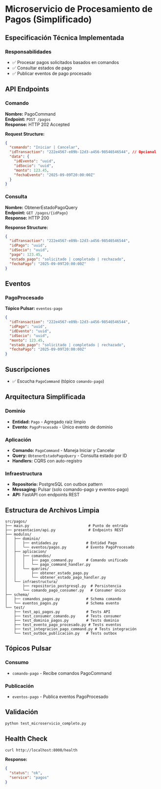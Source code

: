 # Microservicio de Procesamiento de Pagos (Simplificado)

## Especificación Técnica Implementada

### Responsabilidades
- ✅ Procesar pagos solicitados basados en comandos
- ✅ Consultar estados de pago
- ✅ Publicar eventos de pago procesado

## API Endpoints

### Comando
**Nombre:** PagoCommand  
**Endpoint:** `POST /pagos`  
**Response:** HTTP 202 Accepted

**Request Structure:**
```json
{
  "comando": "Iniciar | Cancelar",  
  "idTransaction": "222e4567-e89b-12d3-a456-98546546544", // Opcional
  "data": {
    "idEvento": "uuid",
    "idSocio": "uuid", 
    "monto": 123.45,
    "fechaEvento": "2025-09-09T20:00:00Z"
  }
}
```

### Consulta
**Nombre:** ObtenerEstadoPagoQuery  
**Endpoint:** `GET /pagos/{idPago}`  
**Response:** HTTP 200

**Response Structure:**
```json
{
  "idTransaction": "222e4567-e89b-12d3-a456-98546546544",
  "idPago": "uuid",
  "idSocio": "uuid",
  "pago": 123.45,
  "estado_pago": "solicitado | completado | rechazado",
  "fechaPago": "2025-09-09T20:00:00Z"
}
```

## Eventos

### PagoProcesado
**Tópico Pulsar:** `eventos-pago`

```json
{
  "idTransaction": "222e4567-e89b-12d3-a456-98546546544",
  "idPago": "uuid",
  "idEvento": "uuid", 
  "idSocio": "uuid",
  "monto": 123.45,
  "estado_pago": "solicitado | completado | rechazado",
  "fechaPago": "2025-09-09T20:00:00Z"
}
```

## Suscripciones
- ✅ Escucha `PagoCommand` (tópico `comando-pago`)

## Arquitectura Simplificada

### Dominio
- **Entidad:** `Pago` - Agregado raíz limpio
- **Evento:** `PagoProcesado` - Único evento de dominio

### Aplicación  
- **Comando:** `PagoCommand` - Maneja Iniciar y Cancelar
- **Query:** `ObtenerEstadoPagoQuery` - Consulta estado por ID
- **Handlers:** CQRS con auto-registro

### Infraestructura
- **Repositorio:** PostgreSQL con outbox pattern
- **Messaging:** Pulsar (solo comando-pago y eventos-pago)
- **API:** FastAPI con endpoints REST

## Estructura de Archivos Limpia

```
src/pagos/
├── main.py                           # Punto de entrada
├── presentacion/api.py               # Endpoints REST
├── modulos/
│   ├── dominio/
│   │   ├── entidades.py             # Entidad Pago
│   │   └── eventos/pagos.py         # Evento PagoProcesado
│   ├── aplicacion/
│   │   ├── comandos/
│   │   │   ├── pago_command.py      # Comando unificado
│   │   │   └── pago_command_handler.py
│   │   └── queries/
│   │       ├── obtener_estado_pago.py
│   │       └── obtener_estado_pago_handler.py
│   └── infraestructura/
│       ├── repositorio_postgresql.py  # Persistencia
│       └── comando_pago_consumer.py   # Consumer único
├── schema/
│   ├── comandos_pagos.py            # Schema comando
│   └── eventos_pagos.py             # Schema evento
└── test/
    ├── test_api_pagos.py            # Tests API
    ├── test_consumer_comando.py     # Tests consumer
    ├── test_dominio_pagos.py        # Tests dominio
    ├── test_evento_pago_procesado.py # Tests eventos
    ├── test_integracion_pago_command.py # Tests integración
    └── test_outbox_publicacion.py   # Tests outbox
```

## Tópicos Pulsar

### Consumo
- `comando-pago` - Recibe comandos PagoCommand

### Publicación  
- `eventos-pago` - Publica eventos PagoProcesado

## Validación
```bash
python test_microservicio_completo.py
```

## Health Check
```bash
curl http://localhost:8000/health
```

**Response:**
```json
{
  "status": "ok",
  "service": "pagos"
}
```